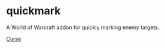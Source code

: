 quickmark
=========

A World of Warcraft addon for quickly marking enemy targets.

[Curse](http://www.curse.com/addons/wow/quick-mark)
